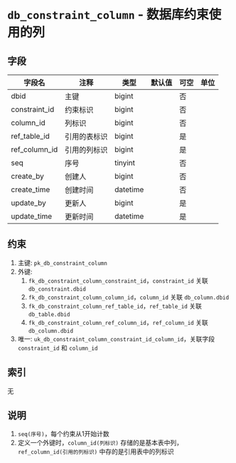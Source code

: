 # `db_constraint_column` - 数据库约束使用的列

## 字段

| 字段名        | 注释         | 类型     | 默认值 | 可空 | 单位 |
| ------------- | ------------ | -------- | ------ | ---- | ---- |
| dbid          | 主键         | bigint   |        | 否   |      |
| constraint_id | 约束标识     | bigint   |        | 否   |      |
| column_id     | 列标识       | bigint   |        | 否   |      |
| ref_table_id  | 引用的表标识 | bigint   |        | 是   |      |
| ref_column_id | 引用的列标识 | bigint   |        | 是   |      |
| seq           | 序号         | tinyint  |        | 否   |      |
| create_by     | 创建人       | bigint   |        | 否   |      |
| create_time   | 创建时间     | datetime |        | 否   |      |
| update_by     | 更新人       | bigint   |        | 是   |      |
| update_time   | 更新时间     | datetime |        | 是   |      |

## 约束

1. 主键: `pk_db_constraint_column`
2. 外键: 
   1. `fk_db_constraint_column_constraint_id`，`constraint_id` 关联 `db_constraint.dbid`
   2. `fk_db_constraint_column_column_id`，`column_id` 关联 `db_column.dbid`
   3. `fk_db_constraint_column_ref_table_id`，`ref_table_id` 关联 `db_table.dbid`
   4. `fk_db_constraint_column_ref_column_id`，`ref_column_id` 关联 `db_column.dbid`
3. 唯一: `uk_db_constraint_column_constraint_id_column_id`，关联字段 `constraint_id` 和 `column_id`

## 索引

无

## 说明

1. `seq(序号)`，每个约束从1开始计数
2. 定义一个外键时，`column_id(列标识)` 存储的是基本表中列，`ref_column_id(引用的列标识)` 中存的是引用表中的列标识 